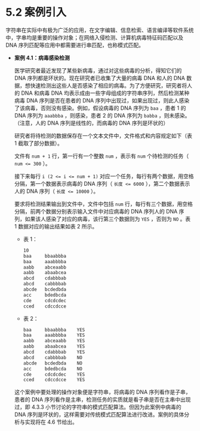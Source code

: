 # 5.2 案例引入

字符串在实际中有极为广泛的应用，在文字编辑、信息检索、语言编译等软件系统中，字串均是重要的操作对象；在网络入侵检测、计算机病毒特征码匹配以及 DNA 序列匹配等应用中都需要进行串匹配，也称模式匹配。

- **案例 4.1：病毒感染检测**

  医学研究者最近发现了某些新病毒，通过对这些病毒的分析，得知它们的 DNA 序列都是环状的。现在研究者已收集了大量的病毒 DNA 和人的 DNA 数据，想快速检测出这些人是否感染了相应的病毒。为了方便研究，研究者将人的 DNA 和病毒 DNA 均表示成由一些字母组成的字符串序列，然后检测某种病毒 DNA 序列是否在患者的 DNA 序列中出现过，如果出现过，则此人感染了该病毒，否则没有感染。例如，假设病毒的 DNA 序列为 `baa` ，患者 1 的 DNA 序列为 `aaabbba` ，则感染，患者 2 的 DNA 序列为 `babba` ，则未感染。（注意，人的 DNA 序列是线性的，而病毒的 DNA 序列是环状的）

  研究者将待检测的数据保存在一个文本文件中，文件格式和内容规定如下（表 1 截取了部分数据）。

  文件有 `num + 1` 行，第一行有一个整数 `num` ，表示有 `num` 个待检测的任务（ `num <= 300` ）。

  接下来每行 `i (2 <= i <= num + 1)` 对应一个任务，每行有两个数据，用空格分隔，第一个数据表示病毒的 DNA 序列（ `长度 <= 6000` ），第二个数据表示人的 DNA 序列（ `长度 <= 10000` ）。

  要求将检测结果输出到文件中，文件中包括 `num` 行，每行有三个数据，用空格分隔，前两个数据分别表示输入文件中对应病毒的 DNA 序列人的 DNA 序列，如果该人感染了对应的病毒，该行第三个数据则为 `YES` ，否则为 `NO` 。表 1 数据对应的输出结果如表 2 所示。

  - 表 1：

    ```txt
    10
    baa     bbaabbba
    baa     aaabbbba
    aabb    abceaabb
    aabb    abaabcea
    abcd    cdabbbab
    abcd    cabbbbab
    abcde   bcdedbda
    acc     bdedbcda
    cde     cdcdcdec
    cced    cdccdcce
    ```

  - 表 2：
    ```txt
    baa     bbaabbba    YES
    baa     aaabbbba    YES
    aabb    abceaabb    YES
    aabb    abaabcea    YES
    abcd    cdabbbab    YES
    abcd    cabbbbab    NO
    abcde   bcdedbda    NO
    acc     bdedbcda    NO
    cde     cdcdcdec    YES
    cced    cdccdcce    YES
    ```

  这个案例中要处理的操作对象便是字符串，将病毒的 DNA 序列看作是子串，患者的 DNA 序列看作是主串，检测任务的实质就是看子串是否在主串中出现过，即 4.3.3 小节讨论的字符串的模式匹配算法。但因为此案例中病毒的 DNA 序列是环状的，这样需要对传统模式匹配算法进行改进。案例的具体分析与实现将在 4.6 节给出。
